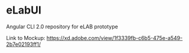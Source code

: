 # eLabUI
Angular CLI 2.0 repository for eLAB prototype

Link to Mockup: https://xd.adobe.com/view/1f3339fb-c6b5-475e-a549-2b7e02193ff1/
